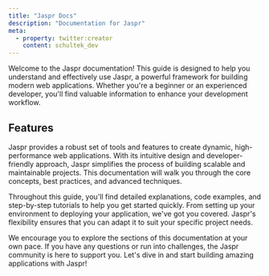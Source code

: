 ```yaml
---
title: "Jaspr Docs"
description: "Documentation for Jaspr"
meta:
  - property: twitter:creator
    content: schultek_dev
---
```


Welcome to the Jaspr documentation! This guide is designed to help you understand and effectively use Jaspr, a powerful framework for building modern web applications. Whether you're a beginner or an experienced developer, you'll find valuable information to enhance your development workflow.

## Features

Jaspr provides a robust set of tools and features to create dynamic, high-performance web applications. With its intuitive design and developer-friendly approach, Jaspr simplifies the process of building scalable and maintainable projects. This documentation will walk you through the core concepts, best practices, and advanced techniques.

Throughout this guide, you'll find detailed explanations, code examples, and step-by-step tutorials to help you get started quickly. From setting up your environment to deploying your application, we've got you covered. Jaspr's flexibility ensures that you can adapt it to suit your specific project needs.

<Info>
We encourage you to explore the sections of this documentation at your own pace. If you have any questions or run into challenges, the Jaspr community is here to support you. Let's dive in and start building amazing applications with Jaspr!
</Info>

